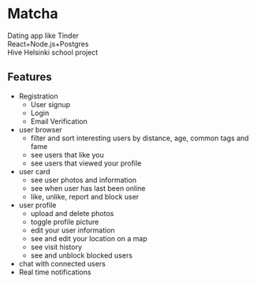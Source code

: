# Matcha

Dating app like Tinder<br />
React+Node.js+Postgres<br/>
Hive Helsinki school project


Features
---
- Registration
  - User signup
  - Login
  - Email Verification
- user browser
  - filter and sort interesting users by distance, age, common tags and fame
  - see users that like you
  - see users that viewed your profile
- user card
  - see user photos and information
  - see when user has last been online
  - like, unlike, report and block user
- user profile
  - upload and delete photos
  - toggle profile picture
  - edit your user information
  - see and edit your location on a map
  - see visit history
  - see and unblock blocked users
- chat with connected users
- Real time notifications
